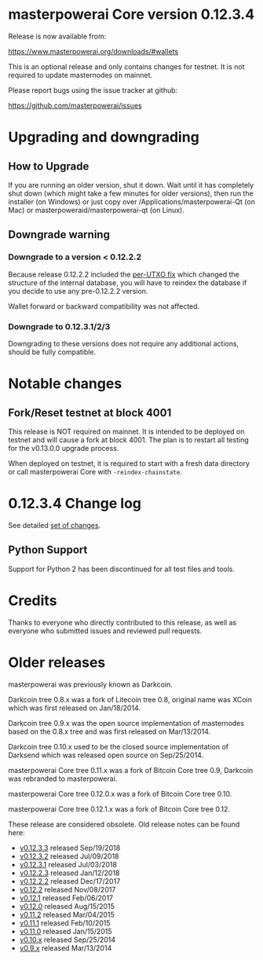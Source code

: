 masterpowerai Core version 0.12.3.4
==========================

Release is now available from:

  <https://www.masterpowerai.org/downloads/#wallets>

This is an optional release and only contains changes for testnet. It is not required to update masternodes on mainnet.

Please report bugs using the issue tracker at github:

  <https://github.com/masterpowerai/issues>


Upgrading and downgrading
=========================

How to Upgrade
--------------

If you are running an older version, shut it down. Wait until it has completely
shut down (which might take a few minutes for older versions), then run the
installer (on Windows) or just copy over /Applications/masterpowerai-Qt (on Mac) or
masterpoweraid/masterpowerai-qt (on Linux).

Downgrade warning
-----------------

### Downgrade to a version < 0.12.2.2

Because release 0.12.2.2 included the [per-UTXO fix](release-notes/masterpowerai/release-notes-0.12.2.2.md#per-utxo-fix)
which changed the structure of the internal database, you will have to reindex
the database if you decide to use any pre-0.12.2.2 version.

Wallet forward or backward compatibility was not affected.

### Downgrade to 0.12.3.1/2/3

Downgrading to these versions does not require any additional actions, should be
fully compatible.


Notable changes
===============

Fork/Reset testnet at block 4001
--------------------------------

This release is NOT required on mainnet. It is intended to be deployed on testnet and will cause a fork at block 4001.
The plan is to restart all testing for the v0.13.0.0 upgrade process.

When deployed on testnet, it is required to start with a fresh data directory or call masterpowerai Core with `-reindex-chainstate`.

0.12.3.4 Change log
===================

See detailed [set of changes](https://github.com/masterpowerai/compare/v0.12.3.3...masterpoweraipay:v0.12.3.4).

Python Support
--------------

Support for Python 2 has been discontinued for all test files and tools.

Credits
=======

Thanks to everyone who directly contributed to this release,
as well as everyone who submitted issues and reviewed pull requests.


Older releases
==============

masterpowerai was previously known as Darkcoin.

Darkcoin tree 0.8.x was a fork of Litecoin tree 0.8, original name was XCoin
which was first released on Jan/18/2014.

Darkcoin tree 0.9.x was the open source implementation of masternodes based on
the 0.8.x tree and was first released on Mar/13/2014.

Darkcoin tree 0.10.x used to be the closed source implementation of Darksend
which was released open source on Sep/25/2014.

masterpowerai Core tree 0.11.x was a fork of Bitcoin Core tree 0.9,
Darkcoin was rebranded to masterpowerai.

masterpowerai Core tree 0.12.0.x was a fork of Bitcoin Core tree 0.10.

masterpowerai Core tree 0.12.1.x was a fork of Bitcoin Core tree 0.12.

These release are considered obsolete. Old release notes can be found here:

- [v0.12.3.3](https://github.com/masterpowerai/blob/master/doc/release-notes/masterpowerai/release-notes-0.12.3.3.md) released Sep/19/2018
- [v0.12.3.2](https://github.com/masterpowerai/blob/master/doc/release-notes/masterpowerai/release-notes-0.12.3.2.md) released Jul/09/2018
- [v0.12.3.1](https://github.com/masterpowerai/blob/master/doc/release-notes/masterpowerai/release-notes-0.12.3.1.md) released Jul/03/2018
- [v0.12.2.3](https://github.com/masterpowerai/blob/master/doc/release-notes/masterpowerai/release-notes-0.12.2.3.md) released Jan/12/2018
- [v0.12.2.2](https://github.com/masterpowerai/blob/master/doc/release-notes/masterpowerai/release-notes-0.12.2.2.md) released Dec/17/2017
- [v0.12.2](https://github.com/masterpowerai/blob/master/doc/release-notes/masterpowerai/release-notes-0.12.2.md) released Nov/08/2017
- [v0.12.1](https://github.com/masterpowerai/blob/master/doc/release-notes/masterpowerai/release-notes-0.12.1.md) released Feb/06/2017
- [v0.12.0](https://github.com/masterpowerai/blob/master/doc/release-notes/masterpowerai/release-notes-0.12.0.md) released Aug/15/2015
- [v0.11.2](https://github.com/masterpowerai/blob/master/doc/release-notes/masterpowerai/release-notes-0.11.2.md) released Mar/04/2015
- [v0.11.1](https://github.com/masterpowerai/blob/master/doc/release-notes/masterpowerai/release-notes-0.11.1.md) released Feb/10/2015
- [v0.11.0](https://github.com/masterpowerai/blob/master/doc/release-notes/masterpowerai/release-notes-0.11.0.md) released Jan/15/2015
- [v0.10.x](https://github.com/masterpowerai/blob/master/doc/release-notes/masterpowerai/release-notes-0.10.0.md) released Sep/25/2014
- [v0.9.x](https://github.com/masterpowerai/blob/master/doc/release-notes/masterpowerai/release-notes-0.9.0.md) released Mar/13/2014

